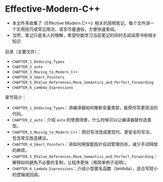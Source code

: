 # Effective-Modern-C++

- 本文件夹收集了《Effective Modern C++》相关的简明笔记，每个文件讲一个实用技巧或常见用法，语言尽量通俗，方便快速查阅。
- 当然，笔记只是本人的理解，希望你能学习当前笔记的同时去阅读原书和相关知识

目录（主要文件）：

- `CHAPTER_1_Deducing_Types`
- `CHAPTER_2_auto`
- `CHAPTER_3_Moving_to_Modern_C++`
- `CHAPTER_4_Smart_Pointers`
- `CHAPTER_5_RValue_References,Move_Semantics_and_Perfect_Forwarding`
- `CHAPTER_6_Lambda_Expressions`

章节简介：

- `CHAPTER_1_Deducing_Types`：讲编译器如何推断变量类型，能帮你写更简洁的代码。
- `CHAPTER_2_auto`：介绍 `auto` 的使用场景，什么时候可以让编译器替你选类型。
- `CHAPTER_3_Moving_to_Modern_C++`：把旧写法改成更现代、更安全的写法，包含常见改造建议。
- `CHAPTER_4_Smart_Pointers`：讲如何用智能指针自动管理内存，减少手动释放的麻烦。
- `CHAPTER_5_RValue_References,Move_Semantics_and_Perfect_Forwarding`：解释如何避免不必要的复制，让程序更快（用简单例子说明）。
- `CHAPTER_6_Lambda_Expressions`：介绍小型匿名函数（lambda），适合写短小的逻辑或回调。

